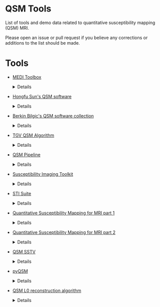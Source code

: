 # QSM Tools
List of tools and demo data related to quantitative susceptibility mapping (QSM) MRI.

Please open an issue or pull request if you believe any corrections or additions to the list should be made.

# Tools

* [MEDI Toolbox](http://weill.cornell.edu/mri/pages/qsm.html)<details>
	<summary>Details</summary>

    * Language: MATLAB
    * License: Academic-only, signup required
    * Methods:
    	* Morphology Enabled Dipole Inversion (MEDI)
    	* Truncated singular value decomposition (TSVD)
    	* Truncated k-space division (TKD)
    	* Iterative SWIM (iSWIM)
    	* TV with Split-Bregmann (TVSB)

</details>
<p>

* [Hongfu Sun's QSM software](https://github.com/sunhongfu/QSM)<details>
	<summary>Details</summary>

	* Language: MATLAB
	* License: MIT
	* Methods:
		* Total variation dipole inversion

</details>
<p>

* [Berkin Bilgic's QSM software collection](https://martinos.org/~berkin/software.html)<details>
	<summary>Details</summary>

    * Language: MATLAB
    * License: Unknown
    * Methods:
        * Single-Step QSM with Total Generalized Variation regularization
        * Fast Total Generalized Variation regularized QSM
		* Reconstruction for Multi-orientation QSM and Susceptibility Tensor Imaging
		* Single-Step QSM with l2-Regularization
		* Fast l1-Regularized QSM with Magnitude Weighting and SHARP background filtering
		* Closed-form l2-Regularized QSM
		* l1- and l2-Regularized QSM and PDF background filtering

</details>
<p>

* [TGV QSM Algorithm](http://www.neuroimaging.at/pages/qsm.php)<details>
	<summary>Details</summary>

	* Language: Python
	* License: Unknown
	* Methods:
		* Total generalized variation 

</details>
<p>

* [QSM Pipeline](https://github.com/CAIsr/qsm)<details>
	<summary>Details</summary>

	* Language: Docker and Singularity image bundles.
		* Core QSM tools written in Python
	* License: Unkown
	* Methods:
		* Total generalized variation

</details>
<p>

* [Susceptibility Imaging Toolkit](https://github.com/stevenxcao/susceptibility-imaging-toolkit)<details>
	<summary>Details</summary>

	* Language: Pyton
	* License: Unknown
	* Methods:
		* QSM inversion

</details>
<p>

* [STI Suite](http://people.duke.edu/~cl160/index_files/page0001.html)<details>
	<summary>Details</summary>

	* Language: MATLAB
	* License: Non-commercial academic use only, email signup required
	* Methods:
		* Quantitative Susceptibility Mapping without spatial constraints

</details>
<p>

* [Quantitative Susceptibility Mapping for MRI part 1](https://www.mathworks.com/matlabcentral/fileexchange/48557-quantitative-susceptibility-mapping-for-mri-part-1)<details>
	<summary>Details</summary>

	* Language: MATLAB
	* License: MIT
	* Methods:
		* Closed-form l2-Regularized QSM (Bilgic et al.)

</details>
<p>

* [Quantitative Susceptibility Mapping for MRI part 2](https://www.mathworks.com/matlabcentral/fileexchange/50940-quantitative-susceptibility-mapping-for-mri-part-2)<details>
	<summary>Details</summary>

	* Language: MATLAB
	* License: MIT
	* Methods:
		* L1-regularized magnitude weighted QSM (Bilgic et al.)

</details>
<p>

* [QSM SSTV](https://github.com/AlanKuurstra/qsm_sstv)<details>
	<summary>Details</summary>

	* Language: MATLAB
	* License: Unknown
	* Methods:
		* Single step total variation

</details>
<p>

* [pyQSM](https://github.com/AlanKuurstra/pyQSM)<details>
	<summary>Details</summary>

	* Language: Python
	* License: Unknown
	* Methods: 
		* Dipole inversion

</details>
<p>

* [QSM L0 reconstruction algorithm](https://github.com/littlepig380/QSM-L0-reconstruction-algorithm)<details>
	<summary>Details</summary>

	* Language: MATLAB
	* License: Unkown
	* Methods: 
		* L0 reconstruction

</details>
<p>
